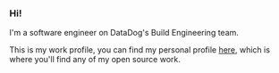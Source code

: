 ### Hi!

I'm a software engineer on DataDog's Build Engineering team. 

This is my work profile, you can find my personal profile [here](https://github.com/zifnab06/), which is where you'll find any of my open source work.  

<!--
**tompowell-dd/tompowell-dd** is a ✨ _special_ ✨ repository because its `README.md` (this file) appears on your GitHub profile.

Here are some ideas to get you started:

- 🔭 I’m currently working on ...
- 🌱 I’m currently learning ...
- 👯 I’m looking to collaborate on ...
- 🤔 I’m looking for help with ...
- 💬 Ask me about ...
- 📫 How to reach me: ...
- 😄 Pronouns: ...
- ⚡ Fun fact: ...
-->
